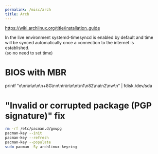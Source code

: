 ```yaml
---
permalink: /misc/arch
title: Arch
---
```



<https://wiki.archlinux.org/title/installation_guide>


In the live environment systemd-timesyncd is enabled by default and time will be synced automatically once a connection to the internet is established.
<br>
(so no need to set time)


 
# BIOS with MBR

printf "o\nn\n\n\n\n+8G\nn\n\n\n\n\nt\n1\n82\na\n2\nw\n" | fdisk /dev/sda


# "Invalid or corrupted package (PGP signature)" fix

```bash
rm -rf /etc/pacman.d/gnupg
pacman-key --init
pacman-key --refresh
pacman-key --populate
sudo pacman -Sy archlinux-keyring
```
